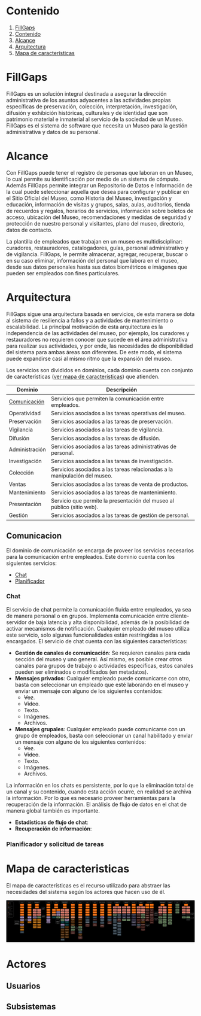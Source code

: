 # Contenido

1. [FillGaps](#fillgaps)
2. [Contenido](#contenido)
3. [Alcance](#alcance)
4. [Arquitectura](#arquitectura)
5. [Mapa de características](#mapa-de-caracteristicas)

# FillGaps

FillGaps es un solución integral destinada a asegurar la dirección administrativa de los asuntos adyacentes a las
actividades propias específicas de preservación, colección,
interpretación, investigación, difusión y exhibición históricas, culturales y de identidad que son patrimonio material e
inmaterial al servicio de la sociedad de un Museo.
FillGaps es el sistema de software que necesita un Museo para la gestión administrativa y datos de su personal.

# Alcance

Con FillGaps puede tener el registro de personas que laboran en un Museo, lo cual permite su identificación por medio de
un sistema de cómputo. Además FillGaps permite integrar un Repositorio de Datos e Información de la
cual puede seleccionar aquella que desea para configurar y publicar en el Sitio Oficial del Museo, como Historia del
Museo, investigación y educación, información de visitas y grupos, salas, aulas, auditorios, tienda de recuerdos y
regalos,
horarios de servicios, información sobre boletos de acceso, ubicación del Museo, recomendaciones y medidas de seguridad
y protección de nuestro personal y visitantes, plano del museo, directorio, datos de contacto.

La plantilla de empleados que trabajan en un museo es multidisciplinar: curadores, restauradores, catalogadores, guías,
personal administrativo y de vigilancia.
FillGaps, le permite almacenar, agregar, recuperar, buscar o en su caso eliminar, información del personal que labora en
el museo, desde sus datos personales hasta sus datos biométricos e imágenes que pueden ser empleados con fines
particulares.

# Arquitectura

FillGaps sigue una arquitectura basada en servicios, de esta manera se dota al sistema de resiliencia a fallos y a
actividades de mantenimiento o escalabilidad. La principal motivación de esta arquitectura es la independencia de las
actividades del museo, por ejemplo, los curadores y restauradores no requieren conocer que sucede en el área
administrativa para realizar sus actividades, y por ende, las necesidades de disponibilidad del sistema para ambas áreas
son diferentes. De este
modo, el sistema puede expandirse casi al mismo ritmo que la expansión del museo.

Los servicios son divididos en dominios, cada dominio cuenta con conjunto de
características ([ver mapa de características](#mapa-de-caracteristicas)) que atienden.

| Dominio                       | Descripción                                                                |
|-------------------------------|----------------------------------------------------------------------------|
| [Comunicación](#comunicacion) | Servicios que permiten la comunicación entre empleados.                    |
| Operatividad                  | Servicios asociados a las tareas operativas del museo.                     |
| Preservación                  | Servicios asociados a las tareas de preservación.                          |
| Vigilancia                    | Servicios asociados a las tareas de vigilancia.                            |
| Difusión                      | Servicios asociados a las tareas de difusión.                              |
| Administración                | Servicios asociados a las tareas administrativas de personal.              |
| Investigación                 | Servicios asociados a las tareas de investigación.                         |
| Colección                     | Servicios asociados a las tareas relacionadas a la manipulación del museo. |
| Ventas                        | Servicios asociados a las tareas de venta de productos.                    |
| Mantenimiento                 | Servicios asociados a las tareas de mantenimiento.                         |
| Presentación                  | Servicio que permite la presentación del museo al público (sitio web).     |
| Gestión                       | Servicios asociados a las tareas de gestión de personal.                   |

## Comunicacion

El dominio de comunicación se encarga de proveer los servicios necesarios para la comunicación entre empleados. Este
dominio cuenta con los siguientes servicios:

- [Chat](#chat)
- [Planificador](#planificador-y-solicitud-de-tareas)

### Chat

El servicio de chat permite la comunicación fluida entre empleados, ya sea de manera personal o en grupos. Implementa
comunicación entre cliente-servidor de baja latencia y alta disponibilidad,
además de la posibilidad de activar mecanismos de notificación. Cualquier empleado del museo utiliza este servicio, solo
algunas funcionalidades están restringidas a los encargados.
El servicio de chat cuenta con las siguientes características:

- **Gestión de canales de comunicación**: Se requieren canales para cada sección del museo y uno general. Así mismo, es
  posible crear otros canales para grupos de trabajo o actividades específicas, estos canales pueden ser eliminados o
  modificados (en metadatos).
- **Mensajes privados**: Cualquier empleado puede comunicarse con otro, basta con seleccionar un empleado que esté
  laborando en el museo y enviar un mensaje con alguno de los siguientes contenidos:
    - <del>Voz</del>.
    - <del>Video</del>.
    - Texto.
    - Imágenes.
    - Archivos.
- **Mensajes grupales**: Cualquier empleado puede comunicarse con un grupo de empleados, basta con seleccionar un canal
  habilitado y enviar un mensaje con alguno de los siguientes contenidos:
    - <del>Voz</del>.
    - <del>Video</del>.
    - Texto.
    - Imágenes.
    - Archivos.

La información en los chats es persistente, por lo que la eliminación total de un canal y su contenido, cuando esta
acción ocurre, en realidad se archiva la información. Por lo que es necesario proveer herramientas para la recuperación
de la información. El análisis de flujo de datos en el chat de manera global también es importante.

- **Estadísticas de flujo de chat**: 
- **Recuperación de información**:

### Planificador y solicitud de tareas


# Mapa de caracteristicas

El mapa de características es el recurso utilizado para abstraer las necesidades del sistema según los actores que hacen
uso de él.

![Mapa de características](Support%20images/mapa_caracteristicas.png)

# Actores

## Usuarios

## Subsistemas